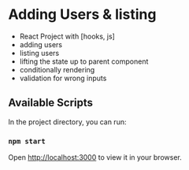 # Adding Users & listing

- React Project with [hooks, js] 
- adding users 
- listing users
- lifting the state up to parent component
- conditionally rendering 
- validation for wrong inputs

## Available Scripts

In the project directory, you can run:

### `npm start`

Open [http://localhost:3000](http://localhost:3000) to view it in your browser.


